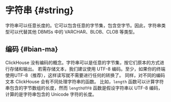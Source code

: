# 字符串 {#string}

字符串可以任意长度的。它可以包含任意的字节集，包含空字节。因此，字符串类型可以代替其他 DBMSs 中的 VARCHAR、BLOB、CLOB 等类型。

## 编码 {#bian-ma}

ClickHouse 没有编码的概念。字符串可以是任意的字节集，按它们原本的方式进行存储和输出。
若需存储文本，我们建议使用 UTF-8 编码。至少，如果你的终端使用UTF-8（推荐），这样读写就不需要进行任何的转换了。
同样，对不同的编码文本 ClickHouse 会有不同处理字符串的函数。
比如，`length` 函数可以计算字符串包含的字节数组的长度，然而 `lengthUTF8` 函数是假设字符串以 UTF-8 编码，计算的是字符串包含的 Unicode 字符的长度。

